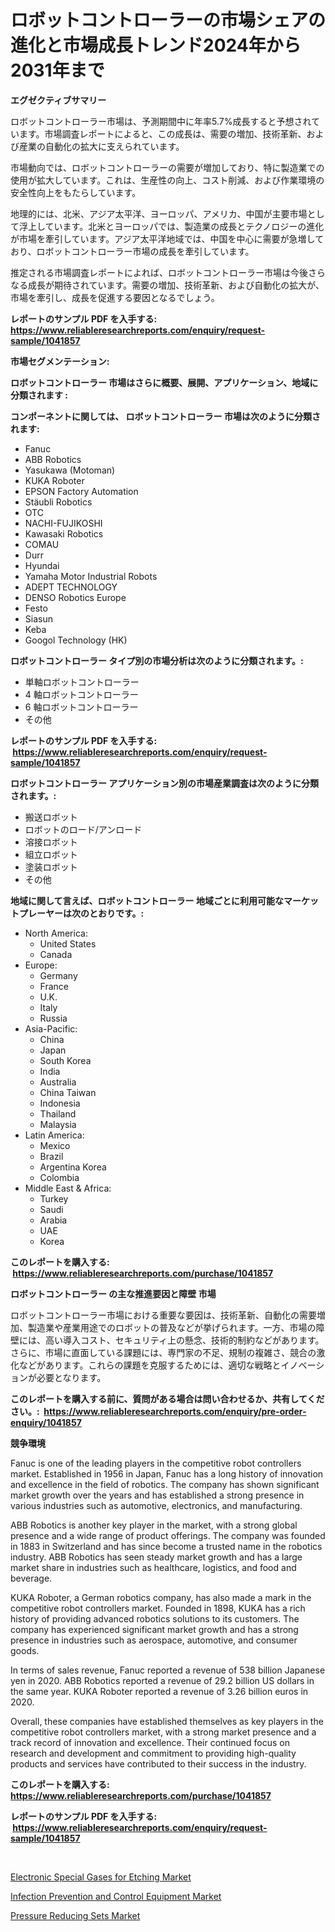 <p><h1>ロボットコントローラーの市場シェアの進化と市場成長トレンド2024年から2031年まで</h1></p><p><strong>エグゼクティブサマリー</strong></p>
<p><p>ロボットコントローラー市場は、予測期間中に年率5.7%成長すると予想されています。市場調査レポートによると、この成長は、需要の増加、技術革新、および産業の自動化の拡大に支えられています。</p><p>市場動向では、ロボットコントローラーの需要が増加しており、特に製造業での使用が拡大しています。これは、生産性の向上、コスト削減、および作業環境の安全性向上をもたらしています。</p><p>地理的には、北米、アジア太平洋、ヨーロッパ、アメリカ、中国が主要市場として浮上しています。北米とヨーロッパでは、製造業の成長とテクノロジーの進化が市場を牽引しています。アジア太平洋地域では、中国を中心に需要が急増しており、ロボットコントローラー市場の成長を牽引しています。</p><p>推定される市場調査レポートによれば、ロボットコントローラー市場は今後さらなる成長が期待されています。需要の増加、技術革新、および自動化の拡大が、市場を牽引し、成長を促進する要因となるでしょう。</p></p>
<p><strong>レポートのサンプル PDF を入手する: <a href="https://www.reliableresearchreports.com/enquiry/request-sample/1041857">https://www.reliableresearchreports.com/enquiry/request-sample/1041857</a></strong></p>
<p><strong>市場セグメンテーション:</strong></p>
<p><strong> ロボットコントローラー 市場はさらに概要、展開、アプリケーション、地域に分類されます :</strong></p>
<p><strong>コンポーネントに関しては、 ロボットコントローラー 市場は次のように分類されます: &nbsp;</strong></p>
<p><ul><li>Fanuc</li><li>ABB Robotics</li><li>Yasukawa (Motoman)</li><li>KUKA Roboter</li><li>EPSON Factory Automation</li><li>Stäubli Robotics</li><li>OTC</li><li>NACHI-FUJIKOSHI</li><li>Kawasaki Robotics</li><li>COMAU</li><li>Durr</li><li>Hyundai</li><li>Yamaha Motor Industrial Robots</li><li>ADEPT TECHNOLOGY</li><li>DENSO Robotics Europe</li><li>Festo</li><li>Siasun</li><li>Keba</li><li>Googol Technology (HK)</li></ul></p>
<p><strong> ロボットコントローラー タイプ別の市場分析は次のように分類されます。:</strong></p>
<p><ul><li>単軸ロボットコントローラー</li><li>4 軸ロボットコントローラー</li><li>6 軸ロボットコントローラー</li><li>その他</li></ul></p>
<p><strong>レポートのサンプル PDF を入手する: &nbsp;<a href="https://www.reliableresearchreports.com/enquiry/request-sample/1041857">https://www.reliableresearchreports.com/enquiry/request-sample/1041857</a></strong></p>
<p><strong> ロボットコントローラー アプリケーション別の市場産業調査は次のように分類されます。:</strong></p>
<p><ul><li>搬送ロボット</li><li>ロボットのロード/アンロード</li><li>溶接ロボット</li><li>組立ロボット</li><li>塗装ロボット</li><li>その他</li></ul></p>
<p><strong>地域に関して言えば、ロボットコントローラー 地域ごとに利用可能なマーケットプレーヤーは次のとおりです。:</strong></p>
<p><ul>
    <li>
        North America:
        <ul>
            <li>United States</li>
            <li>Canada</li>
        </ul>
    </li>
    <li>
        Europe:
        <ul>
            <li>Germany</li>
            <li>France</li>
            <li>U.K.</li>
            <li>Italy</li>
            <li>Russia</li>
        </ul>
    </li>
    <li>
        Asia-Pacific:
        <ul>
            <li>China</li>
            <li>Japan</li>
            <li>South Korea</li>
            <li>India</li>
            <li>Australia</li>
            <li>China Taiwan</li>
            <li>Indonesia</li>
            <li>Thailand</li>
            <li>Malaysia</li>
        </ul>
    </li>
    <li>
        Latin America:
        <ul>
            <li>Mexico</li>
            <li>Brazil</li>
            <li>Argentina Korea</li>
            <li>Colombia</li>
        </ul>
    </li>
    <li>
        Middle East & Africa:
        <ul>
            <li>Turkey</li>
            <li>Saudi</li>
            <li>Arabia</li>
            <li>UAE</li>
            <li>Korea</li>
        </ul>
    </li>
    </ul></p>
<p><strong>このレポートを購入する: &nbsp;<a href="https://www.reliableresearchreports.com/purchase/1041857">https://www.reliableresearchreports.com/purchase/1041857</a></strong></p>
<p><strong>ロボットコントローラー の主な推進要因と障壁 市場</strong></p>
<p><p>ロボットコントローラー市場における重要な要因は、技術革新、自動化の需要増加、製造業や産業用途でのロボットの普及などが挙げられます。一方、市場の障壁には、高い導入コスト、セキュリティ上の懸念、技術的制約などがあります。さらに、市場に直面している課題には、専門家の不足、規制の複雑さ、競合の激化などがあります。これらの課題を克服するためには、適切な戦略とイノベーションが必要となります。</p></p>
<p><strong>このレポートを購入する前に、質問がある場合は問い合わせるか、共有してください。:&nbsp; <a href="https://www.reliableresearchreports.com/enquiry/pre-order-enquiry/1041857">https://www.reliableresearchreports.com/enquiry/pre-order-enquiry/1041857</a></strong></p>
<p><strong>競争環境</strong></p>
<p><p>Fanuc is one of the leading players in the competitive robot controllers market. Established in 1956 in Japan, Fanuc has a long history of innovation and excellence in the field of robotics. The company has shown significant market growth over the years and has established a strong presence in various industries such as automotive, electronics, and manufacturing.</p><p>ABB Robotics is another key player in the market, with a strong global presence and a wide range of product offerings. The company was founded in 1883 in Switzerland and has since become a trusted name in the robotics industry. ABB Robotics has seen steady market growth and has a large market share in industries such as healthcare, logistics, and food and beverage.</p><p>KUKA Roboter, a German robotics company, has also made a mark in the competitive robot controllers market. Founded in 1898, KUKA has a rich history of providing advanced robotics solutions to its customers. The company has experienced significant market growth and has a strong presence in industries such as aerospace, automotive, and consumer goods.</p><p>In terms of sales revenue, Fanuc reported a revenue of 538 billion Japanese yen in 2020. ABB Robotics reported a revenue of 29.2 billion US dollars in the same year. KUKA Roboter reported a revenue of 3.26 billion euros in 2020.</p><p>Overall, these companies have established themselves as key players in the competitive robot controllers market, with a strong market presence and a track record of innovation and excellence. Their continued focus on research and development and commitment to providing high-quality products and services have contributed to their success in the industry.</p></p>
<p><strong>このレポートを購入する: &nbsp; <a href="https://www.reliableresearchreports.com/purchase/1041857">https://www.reliableresearchreports.com/purchase/1041857</a></strong></p>
<p><strong>レポートのサンプル PDF を入手する: &nbsp;<a href="https://www.reliableresearchreports.com/enquiry/request-sample/1041857">https://www.reliableresearchreports.com/enquiry/request-sample/1041857</a></strong><strong></strong></p>
<p>&nbsp;</p>
<p><p><a href="https://view.publitas.com/reportprime-1/electronic-special-gases-for-etching-market-offers-provide-insightful-data-for-the-time-period-from-2023-to-2030-and-also-provide-analysis-based-on-application-type-and-region/">Electronic Special Gases for Etching Market</a></p><p><a href="https://view.publitas.com/reportprime-1/infection-prevention-and-control-equipment-market-size-evaluating-its-market-trends-growth-and-projections-2023-2030/">Infection Prevention and Control Equipment Market</a></p><p><a href="https://view.publitas.com/reportprime-1/pressure-reducing-sets-market-challenges-opportunities-and-growth-drivers-and-major-market-players-forecasted-for-period-from-2023-2030/">Pressure Reducing Sets Market</a></p></p>